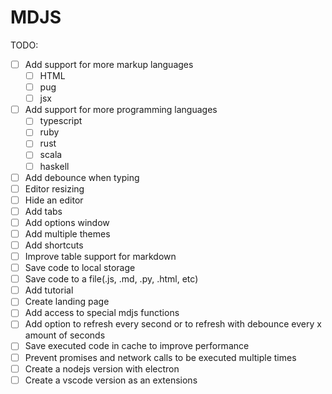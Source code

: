 # MDJS

TODO:
- [ ] Add support for more markup languages
   - [ ] HTML
   - [ ] pug
   - [ ] jsx
- [ ] Add support for more programming languages
   - [ ] typescript
   - [ ] ruby
   - [ ] rust
   - [ ] scala
   - [ ] haskell
- [ ] Add debounce when typing
- [ ] Editor resizing
- [ ] Hide an editor
- [ ] Add tabs
- [ ] Add options window
- [ ] Add multiple themes
- [ ] Add shortcuts
- [ ] Improve table support for markdown
- [ ] Save code to local storage
- [ ] Save code to a file(.js, .md, .py, .html, etc)
- [ ] Add tutorial
- [ ] Create landing page
- [ ] Add access to special mdjs functions
- [ ] Add option to refresh every second or to refresh with debounce every x amount of seconds
- [ ] Save executed code in cache to improve performance
- [ ] Prevent promises and network calls to be executed multiple times
- [ ] Create a nodejs version with electron
- [ ] Create a vscode version as an extensions